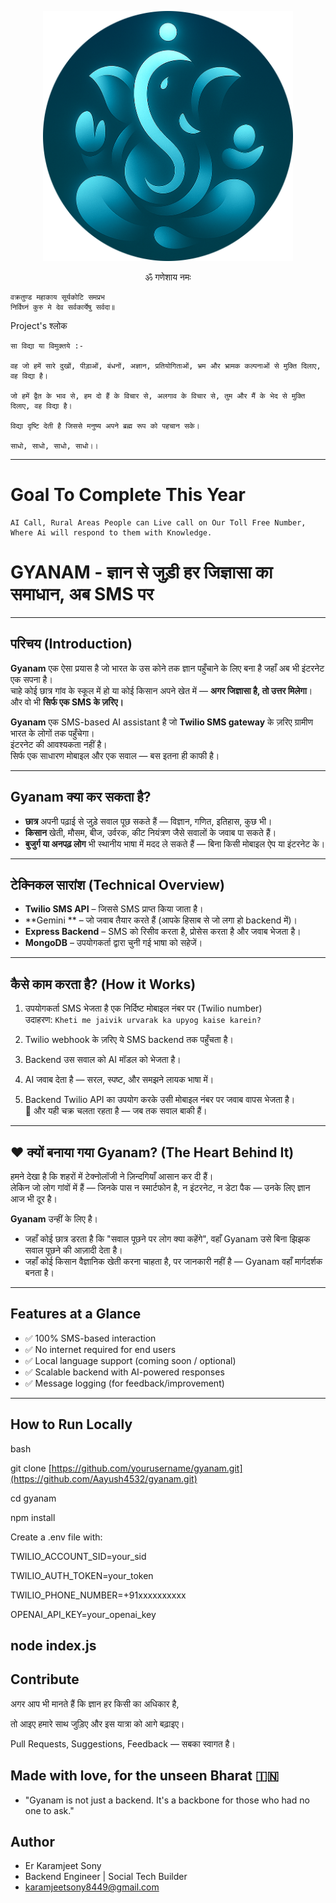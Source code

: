 <p align="center">
  <img src="./readme.png" alt="Saadhna AI Logo" width="400" />
</p>

<p align="center">
         ॐ गणेशाय नमः 
  
    वक्रतुण्ड महाकाय सूर्यकोटि समप्रभ  
    निर्विघ्नं कुरु मे देव सर्वकार्येषु सर्वदा॥
</p>

<p>
   Project's श्लोक
   
    सा विद्या या विमुक्तये :-

    वह जो हमें सारे दुखों, पीड़ाओं, बंधनों, अज्ञान, प्रतियोगिताओं, भ्रम और भ्रामक कल्पनाओं से मुक्ति दिलाए, वह विद्या है।

    जो हमें द्वैत के भाव से, हम दो हैं के विचार से, अलगाव के विचार से, तुम और मैं के भेद से मुक्ति दिलाए, वह विद्या है।

    विद्या दृष्टि देती है जिससे मनुष्य अपने ब्रह्म रूप को पहचान सके।

    साधो, साधो, साधो, साधो।।
</p>

---

# Goal To Complete This Year

<p>

    AI Call, Rural Areas People can Live call on Our Toll Free Number, Where Ai will respond to them with Knowledge.
</p>


#  GYANAM - ज्ञान से जुड़ी हर जिज्ञासा का समाधान, अब SMS पर

---

## **परिचय (Introduction)**

**Gyanam** एक ऐसा प्रयास है जो भारत के उस कोने तक ज्ञान पहुँचाने के लिए बना है जहाँ अब भी इंटरनेट एक सपना है।  
चाहे कोई छात्र गांव के स्कूल में हो या कोई किसान अपने खेत में — **अगर जिज्ञासा है, तो उत्तर मिलेगा**।  
और वो भी **सिर्फ एक SMS के ज़रिए।**

**Gyanam** एक SMS-based AI assistant है जो **Twilio SMS gateway** के ज़रिए ग्रामीण भारत के लोगों तक पहुँचेगा।  
इंटरनेट की आवश्यकता नहीं है।  
सिर्फ एक साधारण मोबाइल और एक सवाल — बस इतना ही काफी है।

---

## **Gyanam क्या कर सकता है?**

-  **छात्र** अपनी पढ़ाई से जुड़े सवाल पूछ सकते हैं — विज्ञान, गणित, इतिहास, कुछ भी।
-  **किसान** खेती, मौसम, बीज, उर्वरक, कीट नियंत्रण जैसे सवालों के जवाब पा सकते हैं।
-  **बुजुर्ग या अनपढ़ लोग** भी स्थानीय भाषा में मदद ले सकते हैं — बिना किसी मोबाइल ऐप या इंटरनेट के।

---

##  **टेक्निकल सारांश (Technical Overview)**

-  **Twilio SMS API** – जिससे SMS प्राप्त किया जाता है।
-  **Gemini ** – जो जवाब तैयार करते हैं (आपके हिसाब से जो लगा हो backend में)।
-  **Express Backend** – SMS को रिसीव करता है, प्रोसेस करता है और जवाब भेजता है।
-  **MongoDB** – उपयोगकर्ता द्वारा चुनी गई भाषा को सहेजें।

---

##  **कैसे काम करता है? (How it Works)**

1. उपयोगकर्ता SMS भेजता है एक निर्दिष्ट मोबाइल नंबर पर (Twilio number)  
    उदाहरण: `Kheti me jaivik urvarak ka upyog kaise karein?`

2. Twilio webhook के ज़रिए ये SMS backend तक पहुँचता है।

3. Backend उस सवाल को AI मॉडल को भेजता है।

4. AI जवाब देता है — सरल, स्पष्ट, और समझने लायक भाषा में।

5. Backend Twilio API का उपयोग करके उसी मोबाइल नंबर पर जवाब वापस भेजता है।  
   🔁 और यही चक्र चलता रहता है — जब तक सवाल बाकी हैं।

---

## ❤️ **क्यों बनाया गया Gyanam? (The Heart Behind It)**

हमने देखा है कि शहरों में टेक्नोलॉजी ने ज़िन्दगियाँ आसान कर दी हैं।  
लेकिन जो लोग गांवों में हैं — जिनके पास न स्मार्टफोन है, न इंटरनेट, न डेटा पैक — उनके लिए ज्ञान आज भी दूर है।

**Gyanam** उन्हीं के लिए है।

- जहाँ कोई छात्र डरता है कि "सवाल पूछने पर लोग क्या कहेंगे", वहाँ Gyanam उसे बिना झिझक सवाल पूछने की आज़ादी देता है।
- जहाँ कोई किसान वैज्ञानिक खेती करना चाहता है, पर जानकारी नहीं है — Gyanam वहाँ मार्गदर्शक बनता है।

---

##  **Features at a Glance**

- ✅ 100% SMS-based interaction
- ✅ No internet required for end users
- ✅ Local language support (coming soon / optional)
- ✅ Scalable backend with AI-powered responses
- ✅ Message logging (for feedback/improvement)

---

##  **How to Run Locally**

bash

git clone [https://github.com/yourusername/gyanam.git](https://github.com/Aayush4532/gyanam.git)

cd gyanam

npm install

Create a .env file with:

TWILIO_ACCOUNT_SID=your_sid

TWILIO_AUTH_TOKEN=your_token

TWILIO_PHONE_NUMBER=+91xxxxxxxxxx

OPENAI_API_KEY=your_openai_key

node index.js
---

##  **Contribute**
अगर आप भी मानते हैं कि ज्ञान हर किसी का अधिकार है,

तो आइए हमारे साथ जुड़िए और इस यात्रा को आगे बढ़ाइए।

Pull Requests, Suggestions, Feedback — सबका स्वागत है।

##  **Made with love, for the unseen Bharat 🇮🇳**
- "Gyanam is not just a backend. It's a backbone for those who had no one to ask."

##  **Author**
- Er Karamjeet Sony
- Backend Engineer | Social Tech Builder
- karamjeetsony8449@gmail.com
